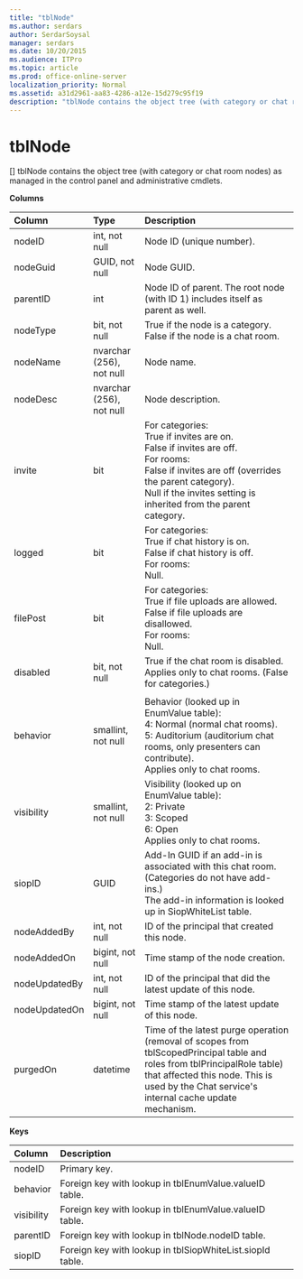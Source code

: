 ```yaml
---
title: "tblNode"
ms.author: serdars
author: SerdarSoysal
manager: serdars
ms.date: 10/20/2015
ms.audience: ITPro
ms.topic: article
ms.prod: office-online-server
localization_priority: Normal
ms.assetid: a31d2961-aa83-4286-a12e-15d279c95f19
description: "tblNode contains the object tree (with category or chat room nodes) as managed in the control panel and administrative cmdlets."
---
```


# tblNode
[]
tblNode contains the object tree (with category or chat room nodes) as managed in the control panel and administrative cmdlets.
  
**Columns**

|**Column**|**Type**|**Description**|
|:-----|:-----|:-----|
|nodeID  <br/> |int, not null  <br/> |Node ID (unique number).  <br/> |
|nodeGuid  <br/> |GUID, not null  <br/> |Node GUID.  <br/> |
|parentID  <br/> |int  <br/> |Node ID of parent. The root node (with ID 1) includes itself as parent as well.  <br/> |
|nodeType  <br/> |bit, not null  <br/> |True if the node is a category.  <br/> False if the node is a chat room.  <br/> |
|nodeName  <br/> |nvarchar (256), not null  <br/> |Node name.  <br/> |
|nodeDesc  <br/> |nvarchar (256), not null  <br/> |Node description.  <br/> |
|invite  <br/> |bit  <br/> | For categories: <br/>  True if invites are on. <br/>  False if invites are off. <br/>  For rooms: <br/>  False if invites are off (overrides the parent category). <br/>  Null if the invites setting is inherited from the parent category. <br/> |
|logged  <br/> |bit  <br/> | For categories: <br/>  True if chat history is on. <br/>  False if chat history is off. <br/>  For rooms: <br/>  Null. <br/> |
|filePost  <br/> |bit  <br/> | For categories: <br/>  True if file uploads are allowed. <br/>  False if file uploads are disallowed. <br/>  For rooms: <br/>  Null. <br/> |
|disabled  <br/> |bit, not null  <br/> |True if the chat room is disabled. Applies only to chat rooms. (False for categories.)  <br/> |
|||
|behavior  <br/> |smallint, not null  <br/> | Behavior (looked up in EnumValue table): <br/>  4: Normal (normal chat rooms). <br/>  5: Auditorium (auditorium chat rooms, only presenters can contribute). <br/>  Applies only to chat rooms. <br/> |
|visibility  <br/> |smallint, not null  <br/> | Visibility (looked up on EnumValue table): <br/>  2: Private <br/>  3: Scoped <br/>  6: Open <br/>  Applies only to chat rooms. <br/> |
|siopID  <br/> |GUID  <br/> |Add-In GUID if an add-in is associated with this chat room. (Categories do not have add-ins.)  <br/> The add-in information is looked up in SiopWhiteList table.  <br/> |
|nodeAddedBy  <br/> |int, not null  <br/> |ID of the principal that created this node.  <br/> |
|nodeAddedOn  <br/> |bigint, not null  <br/> |Time stamp of the node creation.  <br/> |
|nodeUpdatedBy  <br/> |int, not null  <br/> |ID of the principal that did the latest update of this node.  <br/> |
|nodeUpdatedOn  <br/> |bigint, not null  <br/> |Time stamp of the latest update of this node.  <br/> |
|purgedOn  <br/> |datetime  <br/> |Time of the latest purge operation (removal of scopes from tblScopedPrincipal table and roles from tblPrincipalRole table) that affected this node. This is used by the Chat service's internal cache update mechanism.  <br/> |
   
**Keys**

|**Column**|**Description**|
|:-----|:-----|
|nodeID  <br/> |Primary key.  <br/> |
|behavior  <br/> |Foreign key with lookup in tblEnumValue.valueID table.  <br/> |
|visibility  <br/> |Foreign key with lookup in tblEnumValue.valueID table.  <br/> |
|parentID  <br/> |Foreign key with lookup in tblNode.nodeID table.  <br/> |
|siopID  <br/> |Foreign key with lookup in tblSiopWhiteList.siopId table.  <br/> |
   

